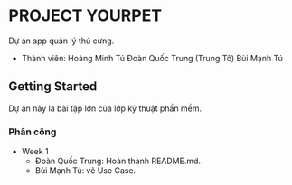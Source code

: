 # PROJECT YOURPET

Dự án app quản lý thú cưng.
- Thành viên:
    Hoàng Minh Tú
    Đoàn Quốc Trung (Trung Tô)
    Bùi Mạnh Tú
## Getting Started

Dự án này là bài tập lớn của lớp kỹ thuật phần mềm.

### Phân công
- Week 1
    - Đoàn Quốc Trung: Hoàn thành README.md.
    - Bùi Mạnh Tú: vẽ Use Case.



